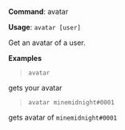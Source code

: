 **Command**: avatar

**Usage**: `avatar [user]`


Get an avatar of a user.


**Examples**

> `avatar`

gets your avatar

> `avatar minemidnight#0001`

gets avatar of `minemidnight#0001`